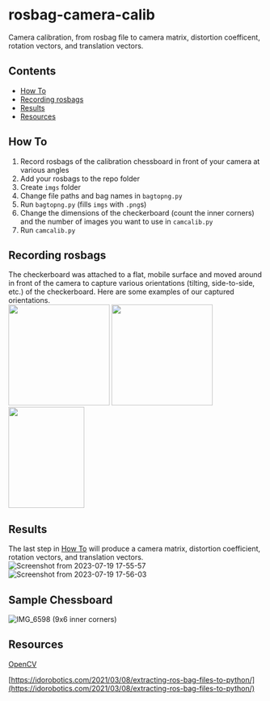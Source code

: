 # rosbag-camera-calib
Camera calibration, from rosbag file to camera matrix, distortion coefficent, rotation vectors, and translation vectors.

## Contents
* [How To](https://github.com/vichan7/ros-camera-calib/blob/main/README.md#how-to)  
* [Recording rosbags](https://github.com/vichan7/rosbag-camera-calib/edit/main/README.md#recording-rosbags)  
* [Results](https://github.com/vichan7/rosbag-camera-calib/edit/main/README.md#result)  
* [Resources](https://github.com/vichan7/ros-camera-calib/blob/main/README.md#resources)

## How To
1. Record rosbags of the calibration chessboard in front of your camera at various angles
2. Add your rosbags to the repo folder
3. Create `imgs` folder
4. Change file paths and bag names in `bagtopng.py`
5. Run `bagtopng.py` (fills `imgs` with `.png`s)
7. Change the dimensions of the checkerboard (count the inner corners) and the number of images you want to use in `camcalib.py`
8. Run `camcalib.py`

## Recording rosbags
The checkerboard was attached to a flat, mobile surface and moved around in front of the camera to capture various orientations (tilting, side-to-side, etc.) of the checkerboard. Here are some examples of our captured orientations.  
<img src="https://github.com/vichan7/rosbag-camera-calib/assets/100101338/61eaff56-ae23-4e24-8981-7ea271bf4e1d" width="200" height="200">
<img src="https://github.com/vichan7/rosbag-camera-calib/assets/100101338/64af1d47-82b8-47f3-97f1-3be257a770fc" width="200" height="200">
<img src="https://github.com/vichan7/rosbag-camera-calib/assets/100101338/7b91d423-8783-447d-a3a3-544e928ed029" width="150" height="200">

## Results
The last step in [How To](https://github.com/vichan7/ros-camera-calib/blob/main/README.md#how-to) will produce a camera matrix, distortion coefficient, rotation vectors, and translation vectors.  
![Screenshot from 2023-07-19 17-55-57](https://github.com/vichan7/rosbag-camera-calib/assets/100101338/8bda46f3-79bf-4746-91f4-25f8cd7c7551)
![Screenshot from 2023-07-19 17-56-03](https://github.com/vichan7/rosbag-camera-calib/assets/100101338/168680b6-cda5-4f5f-8825-2ad8c0d37ad0)



## Sample Chessboard
![IMG_6598](https://github.com/vichan7/ros-camera-calib/assets/117228381/1e17886e-89ec-46f8-af90-678717c69ad5)
(9x6 inner corners)

## Resources
[OpenCV](https://www.geeksforgeeks.org/camera-calibration-with-python-opencv/#)

[https://idorobotics.com/2021/03/08/extracting-ros-bag-files-to-python/](https://idorobotics.com/2021/03/08/extracting-ros-bag-files-to-python/)

